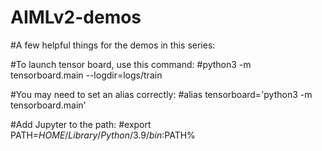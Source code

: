 # AIMLv2-demos

#A few helpful things for the demos in this series:

#To launch tensor board, use this command:
#python3 -m tensorboard.main --logdir=logs/train

#You may need to set an alias correctly:
#alias tensorboard='python3 -m tensorboard.main'

#Add Jupyter to the path: 
#export PATH=$HOME/Library/Python/3.9/bin:$PATH%  
